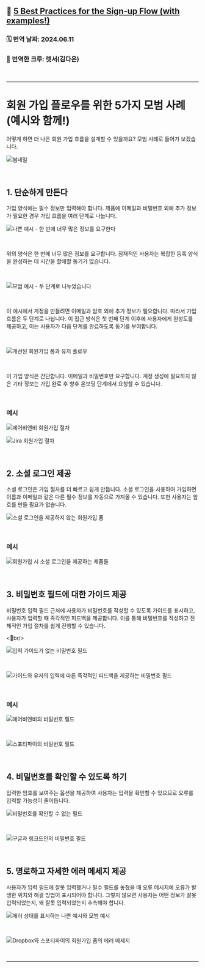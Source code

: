 ## 🔗 [5 Best Practices for the Sign-up Flow (with examples!)](https://medium.com/prototypr/5-best-practices-for-the-sign-up-flow-with-examples-f55832edc8a3)  
### 🗓️ 번역 날짜: 2024.06.11
### 🧚 번역한 크루: 렛서(김다은)

<br/>

---

# 회원 가입 플로우를 위한 5가지 모범 사례(예시와 함께!)

어떻게 하면 더 나은 회원 가입 흐름을 설계할 수 있을까요? 모범 사례로 들어가 보겠습니다.

![썸네일](https://miro.medium.com/v2/resize:fit:1400/format:webp/1*i-mVZoEC3KdwaW9iqO5yJw.png)

<br/>

## 1. 단순하게 만든다
가입 양식에는 필수 정보만 입력해야 합니다. 제품에 이메일과 비밀번호 외에 추가 정보가 필요한 경우 가입 흐름을 여러 단계로 나눕니다.

![나쁜 예시 - 한 번에 너무 많은 정보를 요구한다](https://miro.medium.com/v2/resize:fit:1400/format:webp/1*ybmI5wJnAEZZ8w0l32wHyA.png)

<br/>

위의 양식은 한 번에 너무 많은 정보를 요구합니다. 잠재적인 사용자는 복잡한 등록 양식을 완성하는 데 시간을 할애할 동기가 없습니다.

<br/>

![모범 예시 - 두 단계로 나누었습니다](https://miro.medium.com/v2/resize:fit:1400/format:webp/1*BKUOfAzTAOL2GolCWmk_GQ.jpeg)

<br/>

이 예시에서 계정을 만들려면 이메일과 암호 외에 추가 정보가 필요합니다. 따라서 가입 흐름은 두 단계로 나뉩니다. 이 접근 방식은 첫 번째 단계 이후에 사용자에게 완성도를 제공하고, 이는 사용자가 다음 단계를 완료하도록 동기를 부여합니다.

<br/>

![개선된 회원가입 폼과 유저 플로우](https://miro.medium.com/v2/resize:fit:1400/format:webp/1*6x5k0R62sQaqHbkYlX8u_w.png)

<br/>

이 가입 양식은 간단합니다. 이메일과 비밀번호만 요구합니다. 계정 생성에 필요하지 않은 기타 정보는 가입 완료 후 향후 온보딩 단계에서 요청할 수 있습니다.

<br/>

### 예시

![에어비엔비 회원가입 절차](https://miro.medium.com/v2/resize:fit:1400/format:webp/1*rFLcR_qdc7szYxWILlwNRA.png)

![Jira 회원가입 절차](https://miro.medium.com/v2/resize:fit:1400/format:webp/1*FHwyDTQdq5_ksAQ9BkIueQ.png)

<br/>

## 2. 소셜 로그인 제공

소셜 로그인은 가입 절차를 더 빠르고 쉽게 만듭니다. 소셜 로그인을 사용하여 가입하면 이름과 이메일과 같은 다른 필수 정보를 자동으로 가져올 수 있습니다. 또한 사용자는 암호를 만들 필요가 없습니다.

![소셜 로그인을 제공하지 않는 회원가입 폼](https://miro.medium.com/v2/resize:fit:1400/format:webp/1*qec4QUkeVGAyaCcum4xkBA.png)

<br/>

### 예시

![회원가입 시 소셜 로그인을 제공하는 제품들](https://miro.medium.com/v2/resize:fit:1400/format:webp/1*huPpQx8wieO5sFiHQP9HGg.png)

<br/>

## 3. 비밀번호 필드에 대한 가이드 제공

비밀번호 입력 필드 근처에 사용자가 비밀번호를 작성할 수 있도록 가이드를 표시하고, 사용자가 입력할 때 즉각적인 피드백을 제공합니다. 이를 통해 비밀번호를 작성하고 전체적인 가입 절차를 쉽게 진행할 수 있습니다.

<br/>

![입력 가이드가 없는 비밀번호 필드](https://miro.medium.com/v2/resize:fit:1400/format:webp/1*Bb-RFo_S9JOPL_C3XT9cFQ.png)

<br/>

![가이드와 유저의 입력에 따른 즉각적인 피드백을 제공하는 비밀번호 필드](https://miro.medium.com/v2/resize:fit:1400/format:webp/1*Okp3bEY1wn7qaAOUYyfgxw.png)

<br/>

### 예시

![에어비앤비의 비밀번호 필드](https://miro.medium.com/v2/resize:fit:1400/format:webp/1*LDv7-D0zuvOS7dGgWPN8gA.png)

<br/>

![스포티파이의 비밀번호 필드](https://miro.medium.com/v2/resize:fit:1400/format:webp/1*W6snLrx-ssp2lyDPc26D0A.png)

<br/>

## 4. 비밀번호를 확인할 수 있도록 하기

입력한 암호를 보여주는 옵션을 제공하여 사용자는 입력을 확인할 수 있으므로 오류를 입력할 가능성이 줄어듭니다.

![비밀번호를 확인할 수 없는 필드](https://miro.medium.com/v2/resize:fit:1400/format:webp/1*pAZ7clw1rOHwa-nDTEDhYQ.png)

<br/>

![구글과 링크드인의 비밀번호 필드](https://miro.medium.com/v2/resize:fit:1400/format:webp/1*8zLwyB75qiJXRwOYxYkg1Q.png)

<br/>

## 5. 명로하고 자세한 에러 메세지 제공

사용자가 입력 필드에 잘못 입력했거나 필수 필드를 놓쳤을 때 오류 메시지에 오류가 발생한 위치와 해결 방법이 표시되어야 합니다. 그렇지 않으면 사용자는 어떤 정보가 잘못 입력되었는지, 왜 잘못 입력되었는지 추측해야 합니다.

![에러 상태를 표시하는 나쁜 예시와 모범 예시](https://miro.medium.com/v2/resize:fit:1400/format:webp/1*c3nc7ECsEOvqNH1CLEw0kw.png)

<br/>

![Dropbox와 스포티파이의 회원가입 폼의 에러 메세지](https://miro.medium.com/v2/resize:fit:1400/format:webp/1*c3nc7ECsEOvqNH1CLEw0kw.png)

<br/>

---


